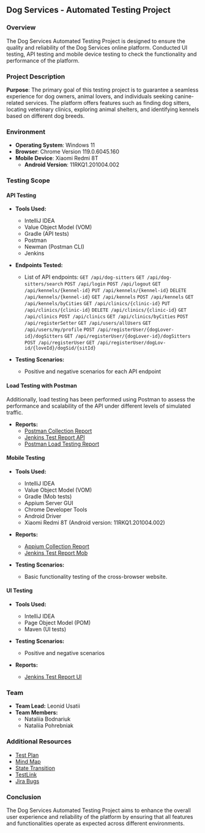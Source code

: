 ## Dog Services - Automated Testing Project

### Overview
The Dog Services Automated Testing Project is designed to ensure the quality and reliability of the Dog Services online platform.
Conducted UI testing, API testing and mobile device testing to check the functionality and performance of the platform.

### Project Description
**Purpose**: The primary goal of this testing project is to guarantee a seamless experience for dog owners, animal lovers, and individuals seeking canine-related services.
The platform offers features such as finding dog sitters, locating veterinary clinics, exploring animal shelters, and identifying kennels based on different dog breeds.

### Environment
- **Operating System**: Windows 11
- **Browser**: Chrome Version 119.0.6045.160
- **Mobile Device**: Xiaomi Redmi 8T
    - **Android Version**: 11RKQ1.201004.002

### Testing Scope

#### API Testing
- **Tools Used:**
    - IntelliJ IDEA
    - Value Object Model (VOM)
    - Gradle (API tests)
    - Postman
    - Newman (Postman CLI)
    - Jenkins

- **Endpoints Tested:**
    - List of API endpoints:
         `GET /api/dog-sitters`
         `GET /api/dog-sitters/search`
         `POST /api/login`
         `POST /api/logout`
         `GET /api/kennels/{kennel-id}`
         `PUT /api/kennels/{kennel-id}`
         `DELETE /api/kennels/{kennel-id}`
         `GET /api/kennels`
         `POST /api/kennels`
         `GET /api/kennels/byCities`
         `GET /api/clinics/{clinic-id}`
         `PUT /api/clinics/{clinic-id}`
         `DELETE /api/clinics/{clinic-id}`
         `GET /api/clinics`
         `POST /api/clinics`
         `GET /api/clinics/byCities`
         `POST /api/registerSetter`
         `GET /api/users/allUsers`
         `GET /api/users/my/profile`
         `POST /api/registerUser/{dogLover-id}/dogSitters`
         `GET /api/registerUser/{dogLover-id}/dogSitters`
         `POST /api/registerUser`
         `GET /api/registerUser/dogLov-id/{loveId}/dogSid/{sitId}`

- **Testing Scenarios:**
    - Positive and negative scenarios for each API endpoint
#### Load Testing with Postman

Additionally, load testing has been performed using Postman to assess the performance and scalability of the API under different levels of simulated traffic.

- **Reports:**
    - [Postman Collection Report](https://drive.google.com/drive/folders/1dqi6MLJIpFadG1taMdij2mLhXbm3HCdl?usp=sharing)
    - [Jenkins Test Report API](https://drive.google.com/drive/folders/1xU8mQksEdFiBaQChuh5CC1qkNjY3nseH?usp=sharing)
    - [Postman Load Testing Report](https://drive.google.com/drive/folders/1h53O1gUSj2cbSYqi5oZLKSUH01gVKIvZ?usp=sharing)

#### Mobile Testing
- **Tools Used:**
    - IntelliJ IDEA
    - Value Object Model (VOM)
    - Gradle (Mob tests)
    - Appium Server GUI
    - Chrome Developer Tools
    - Android Driver
    - Xiaomi Redmi 8T (Android version: 11RKQ1.201004.002)
  
- **Reports:**
    - [Appium Collection Report](https://drive.google.com/drive/folders/1elK1WbXRLjJH_yYSXYVIRyK6_V3jcKy_?usp=sharing)
    - [Jenkins Test Report Mob](https://drive.google.com/drive/folders/1UcLpHtNuSc6dUMf_AExB2jQalP3TEno0?usp=sharing)
- **Testing Scenarios:**
    - Basic functionality testing of the cross-browser website.

#### UI Testing
- **Tools Used:**
    - IntelliJ IDEA
    - Page Object Model (POM)
    - Maven (UI tests)

- **Testing Scenarios:**
    - Positive and negative scenarios

- **Reports:**
    - [Jenkins Test Report UI](https://drive.google.com/drive/folders/1gNH0KdGPR2ygKUES9SH4fK9nW7B4kuGB?usp=sharing)

### Team
- **Team Lead:** Leonid Usatii
- **Team Members:**
    - Nataliia Bodnariuk
    - Nataliia Pohrebniak

### Additional Resources

- [Test Plan](https://docs.google.com/document/d/1ds1I_9-xMYJ_Q1O-pYhDYksF3QJidNJn/edit?usp=sharing&ouid=103253238846111626832&rtpof=true&sd=true)
- [Mind Map](https://drive.google.com/file/d/1E0OYOPirQnJzSiN_agZFYP8w1WacsrL-/view?usp=sharing)
- [State Transition](https://drive.google.com/file/d/1X3UwlAXMFgURSSG5a26IMT85hq1Foo-4/view?usp=sharing)
- [TestLink](https://testlink.ait-tr.de/index.php)
- [Jira Bugs](https://drive.google.com/drive/folders/1mSJ4UPvwUZ3R7e_LYrvFoSJBiANVbUNo?usp=sharing)


### Conclusion
The Dog Services Automated Testing Project aims to enhance the overall user experience
and reliability of the platform by ensuring that all features and functionalities operate as expected across different environments.
